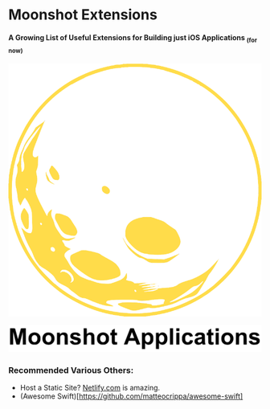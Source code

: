# Moonshot Extensions
#### A Growing List of Useful Extensions for Building just iOS Applications <sub>(for now)</sub>



<p align="center"><img src="MoonSeeThru.png"/></p>
<p align="center"><img src="moonshotColorBlackFull.png"/></p>









### Recommended Various Others:
- Host a Static Site?  [Netlify.com](www.netlify.com) is amazing.
- (Awesome Swift)[https://github.com/matteocrippa/awesome-swift]
